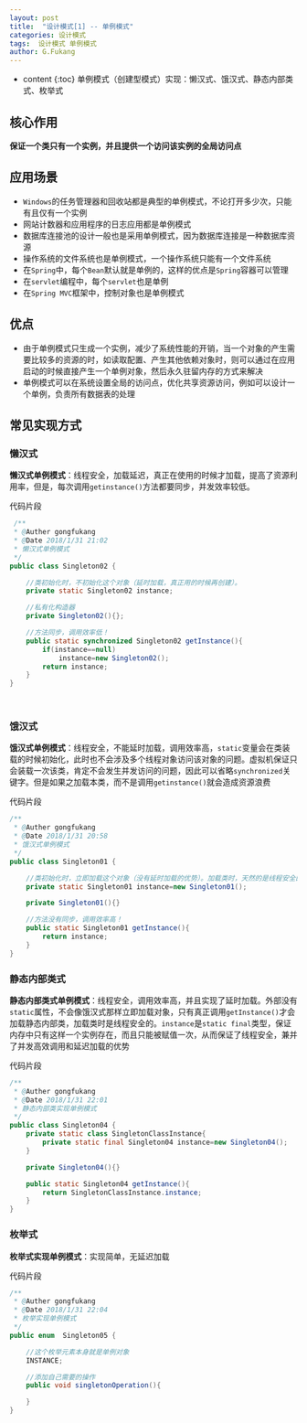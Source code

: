 ```yaml
---
layout: post
title:  "设计模式[1] -- 单例模式"
categories: 设计模式
tags:  设计模式 单例模式
author: G.Fukang
---
```


* content
{:toc}
单例模式（创建型模式）实现：懒汉式、饿汉式、静态内部类式、枚举式


## 核心作用

**保证一个类只有一个实例，并且提供一个访问该实例的全局访问点**

## 应用场景

- `Windows`的任务管理器和回收站都是典型的单例模式，不论打开多少次，只能有且仅有一个实例
- 网站计数器和应用程序的日志应用都是单例模式
- 数据库连接池的设计一般也是采用单例模式，因为数据库连接是一种数据库资源
- 操作系统的文件系统也是单例模式，一个操作系统只能有一个文件系统
- 在`Spring`中，每个`Bean`默认就是单例的，这样的优点是`Spring`容器可以管理
- 在`servlet`编程中，每个`servlet`也是单例
- 在`Spring MVC`框架中，控制对象也是单例模式

## 优点

- 由于单例模式只生成一个实例，减少了系统性能的开销，当一个对象的产生需要比较多的资源的时，如读取配置、产生其他依赖对象时，则可以通过在应用启动的时候直接产生一个单例对象，然后永久驻留内存的方式来解决
- 单例模式可以在系统设置全局的访问点，优化共享资源访问，例如可以设计一个单例，负责所有数据表的处理

## 常见实现方式

### 懒汉式

**懒汉式单例模式**：线程安全，加载延迟，真正在使用的时候才加载，提高了资源利用率，但是，每次调用`getinstance()`方法都要同步，并发效率较低。

代码片段

```java
 /**
 * @Auther gongfukang
 * @Date 2018/1/31 21:02
 * 懒汉式单例模式
 */
public class Singleton02 {

    //类初始化时，不初始化这个对象（延时加载，真正用的时候再创建）。
    private static Singleton02 instance;

    //私有化构造器
    private Singleton02(){};

    //方法同步，调用效率低！
    public static synchronized Singleton02 getInstance(){
        if(instance==null)
            instance=new Singleton02();
        return instance;
    }
}
```

​

### 饿汉式

**饿汉式单例模式**：线程安全，不能延时加载，调用效率高，`static`变量会在类装载的时候初始化，此时也不会涉及多个线程对象访问该对象的问题。虚拟机保证只会装载一次该类，肯定不会发生并发访问的问题，因此可以省略`synchronized`关键字。但是如果之加载本类，而不是调用`getinstance()`就会造成资源浪费

代码片段

```java
/**
 * @Auther gongfukang
 * @Date 2018/1/31 20:58
 * 饿汉式单例模式
 */
public class Singleton01 {

    //类初始化时，立即加载这个对象（没有延时加载的优势）。加载类时，天然的是线程安全的！
    private static Singleton01 instance=new Singleton01();

    private Singleton01(){}

    //方法没有同步，调用效率高！
    public static Singleton01 getInstance(){
        return instance;
    }
}
```

### 静态内部类式

**静态内部类式单例模式**：线程安全，调用效率高，并且实现了延时加载。外部没有`static`属性，不会像饿汉式那样立即加载对象，只有真正调用`getInstance()`才会加载静态内部类，加载类时是线程安全的。`instance`是`static final`类型，保证内存中只有这样一个实例存在，而且只能被赋值一次，从而保证了线程安全，兼并了并发高效调用和延迟加载的优势

代码片段

```java
/**
 * @Auther gongfukang
 * @Date 2018/1/31 22:01
 * 静态内部类实现单例模式
 */
public class Singleton04 {
    private static class SingletonClassInstance{
        private static final Singleton04 instance=new Singleton04();
    }

    private Singleton04(){}

    public static Singleton04 getInstance(){
        return SingletonClassInstance.instance;
    }
}
```

### 枚举式

**枚举式实现单例模式**：实现简单，无延迟加载

代码片段

```java
/**
 * @Auther gongfukang
 * @Date 2018/1/31 22:04
 * 枚举实现单例模式
 */
public enum  Singleton05 {

    //这个枚举元素本身就是单例对象
    INSTANCE;

    //添加自己需要的操作
    public void singletonOperation(){

    }
}
```

